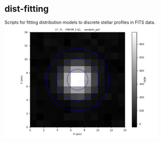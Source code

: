 # dist-fitting
Scripts for fitting distribution models to discrete stellar profiles in FITS data.
![A random fit example](random_fit.png)
